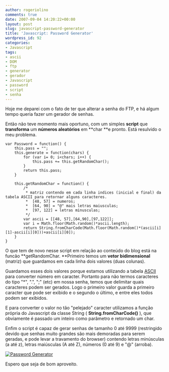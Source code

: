 ```yaml
---
author: rogeriolino
comments: true
date: 2007-09-04 14:20:22+00:00
layout: post
slug: javascript-password-generator
title: 'Javascript: Password Generator'
wordpress_id: 92
categories:
- Javascript
tags:
- ascii
- DOM
- ftp
- generator
- gerador
- Javascript
- password
- script
- senha
---
```


Hoje me deparei com o fato de ter que alterar a senha do FTP, e há algum tempo queria fazer um gerador de senhas.

Então não teve momento mais oportuno, com um simples **script** que **transforma** um **números aleatórios** em **char **e pronto. Está resulvido o meu problema.


    
    
    var Password = function() {
        this.pass = "";
        this.generate = function(chars) {
            for (var i= 0; i<chars; i++) {
                this.pass += this.getRandomChar();
            }
            return this.pass;
        }
    
        this.getRandomChar = function() {
            /*
             * matriz contendo em cada linha indices (inicial e final) da tabela ASCII para retornar alguns caracteres.
             *  [48, 57] = numeros;
             *  [64, 90] = "@" mais letras maiusculas;
             *  [97, 122] = letras minusculas;
             */
            var ascii = [[48, 57],[64,90],[97,122]];
            var i = Math.floor(Math.random()*ascii.length);
            return String.fromCharCode(Math.floor(Math.random()*(ascii[i][1]-ascii[i][0]))+ascii[i][0]);
        }
    }
    



O que tem de novo nesse script em relação ao conteúdo do blog está na funcão **getRandomChar. **Primeiro temos um **vetor bidimensional** (matriz) que guardamos em cada linha dois valores (duas colunas).

Guardamos esses dois valores porque estamos utilizando a tabela [ASCII](http://equipe.nce.ufrj.br/adriano/c/apostila/tabascii.htm) para converter número em caracter. Portanto para não termos caracteres do tipo "*", ".", ";" (etc) em nossa senha, temos que delimitar quais caracteres podem ser gerados. Logo o primeiro valor guarda a primeiro caracter que pode ser exibido e o segundo o último, e entre eles todos podem ser exibidos.

E para converter o valor no tão "pelejado"  caracter utilizamos a função própria do Javascript da classe String ( **String.fromCharCode()** ), que obviamente é passado um inteiro como parâmetro e retornado um char.

Enfim o script é capaz de gerar senhas de tamanho 0 até 9999 (restringido devido que senhas muito grandes são mais demoradas para serem geradas, e pode levar a travamento do browser) contendo letras minúsculas (a até z), letras maiúsculas (A até Z), números (0 até 9) e "@" (arroba).


[![Password Generator](http://rogeriolino.com/wp-content/uploads/2007/09/password_generator.jpg)](http://dev.rogeriolino.com/exemplos/javascript/gerador_senhas/index.html)


Espero que seja de bom aproveito.
